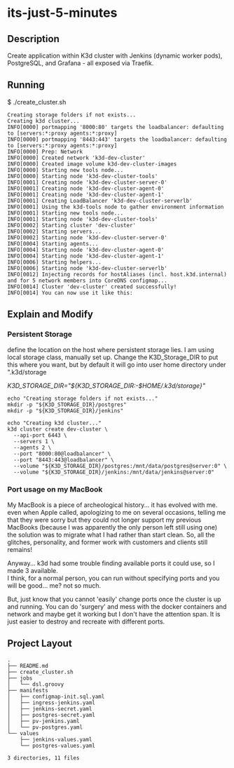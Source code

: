 # its-just-5-minutes

## Description

Create application within K3d cluster with Jenkins (dynamic worker pods), PostgreSQL, and 
Grafana - all exposed via Traefik.


## Running

$ ./create_cluster.sh

```
Creating storage folders if not exists...
Creating k3d cluster...
INFO[0000] portmapping '8000:80' targets the loadbalancer: defaulting to [servers:*:proxy agents:*:proxy]
INFO[0000] portmapping '8443:443' targets the loadbalancer: defaulting to [servers:*:proxy agents:*:proxy]
INFO[0000] Prep: Network
INFO[0000] Created network 'k3d-dev-cluster'
INFO[0000] Created image volume k3d-dev-cluster-images
INFO[0000] Starting new tools node...
INFO[0000] Starting node 'k3d-dev-cluster-tools'
INFO[0001] Creating node 'k3d-dev-cluster-server-0'
INFO[0001] Creating node 'k3d-dev-cluster-agent-0'
INFO[0001] Creating node 'k3d-dev-cluster-agent-1'
INFO[0001] Creating LoadBalancer 'k3d-dev-cluster-serverlb'
INFO[0001] Using the k3d-tools node to gather environment information
INFO[0001] Starting new tools node...
INFO[0001] Starting node 'k3d-dev-cluster-tools'
INFO[0002] Starting cluster 'dev-cluster'
INFO[0002] Starting servers...
INFO[0002] Starting node 'k3d-dev-cluster-server-0'
INFO[0004] Starting agents...
INFO[0004] Starting node 'k3d-dev-cluster-agent-0'
INFO[0004] Starting node 'k3d-dev-cluster-agent-1'
INFO[0006] Starting helpers...
INFO[0006] Starting node 'k3d-dev-cluster-serverlb'
INFO[0012] Injecting records for hostAliases (incl. host.k3d.internal) and for 5 network members into CoreDNS configmap...
INFO[0014] Cluster 'dev-cluster' created successfully!
INFO[0014] You can now use it like this:
```

## Explain and Modify

### Persistent Storage

define the location on the host where persistent storage lies. 
I am using local storage class, manually set up. Change the K3D_Storage_DIR to 
put this where you want, but by default it will go into user home directory under ".k3d/storage

*K3D_STORAGE_DIR="${K3D_STORAGE_DIR:-$HOME/.k3d/storage}"*

```
echo "Creating storage folders if not exists..."
mkdir -p "${K3D_STORAGE_DIR}/postgres"
mkdir -p "${K3D_STORAGE_DIR}/jenkins"

echo "Creating k3d cluster..."
k3d cluster create dev-cluster \
  --api-port 6443 \
  --servers 1 \
  --agents 2 \
  --port "8000:80@loadbalancer" \
  --port "8443:443@loadbalancer" \
  --volume "${K3D_STORAGE_DIR}/postgres:/mnt/data/postgres@server:0" \
  --volume "${K3D_STORAGE_DIR}/jenkins:/mnt/data/jenkins@server:0"
```

### Port usage on my MacBook

My MacBook is a piece of archeological history... it has evolved with me.
even when Apple called, apologizing to me on several occasions, telling me that they
were sorry but they could not longer support my previous MacBooks (because I was apparently
the only person left still using one) the solution was to migrate what I had rather than 
start clean.  So, all the glitches, personality, and former work with customers and clients
still remains!

Anyway... k3d had some trouble finding available ports it could use, so I made 3 available.  
I think, for a normal person, you can run without specifying ports and you will be good...
me? not so much.

But, just know that you cannot 'easily' change ports once the cluster is up and running.
You can do 'surgery' and mess with the docker containers and network and maybe get it working
but I don't have the attention span.  It is just easier to destroy and recreate with different ports.


## Project Layout

```
.
├── README.md
├── create_cluster.sh
├── jobs
│   └── dsl.groovy
├── manifests
│   ├── configmap-init.sql.yaml
│   ├── ingress-jenkins.yaml
│   ├── jenkins-secret.yaml
│   ├── postgres-secret.yaml
│   ├── pv-jenkins.yaml
│   └── pv-postgres.yaml
└── values
    ├── jenkins-values.yaml
    └── postgres-values.yaml

3 directories, 11 files
```
